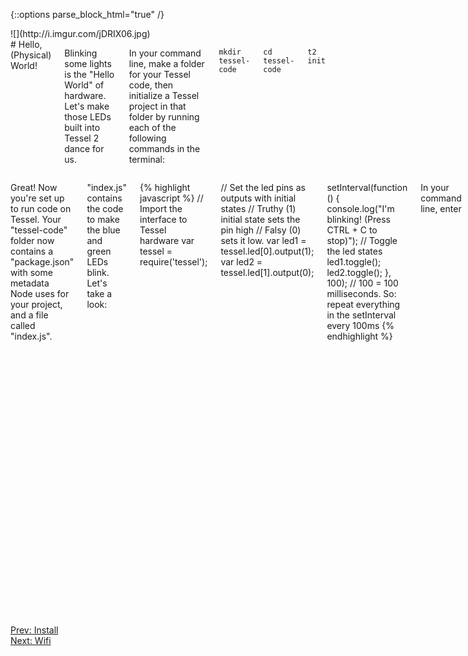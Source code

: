 {::options parse_block_html="true" /}

<div class="row">
<div class="large-4 columns right">
![](http://i.imgur.com/jDRIX06.jpg)
</div>

<div class="large-8 columns">
# Hello, (Physical) World!

Blinking some lights is the "Hello World" of hardware. Let's make those LEDs built into Tessel 2 dance for us.

In your command line, make a folder for your Tessel code, then initialize a Tessel project in that folder by running each of the following commands in the terminal:

`mkdir tessel-code`

`cd tessel-code`

`t2 init`

</div>
</div>

<div class="row">
<div class="large-12 columns">

Great! Now you're set up to run code on Tessel. Your "tessel-code" folder now contains a "package.json" with some metadata Node uses for your project, and a file called "index.js".

"index.js" contains the code to make the blue and green LEDs blink. Let's take a look:

{% highlight javascript %}
// Import the interface to Tessel hardware
var tessel = require('tessel');

// Set the led pins as outputs with initial states
// Truthy (1) initial state sets the pin high
// Falsy (0) sets it low.
var led1 = tessel.led[0].output(1);
var led2 = tessel.led[1].output(0);

setInterval(function () {
console.log("I'm blinking! (Press CTRL + C to stop)");
  // Toggle the led states
  led1.toggle();
  led2.toggle();
}, 100);
// 100 = 100 milliseconds. So: repeat everything in the setInterval every 100ms
{% endhighlight %}

In your command line, enter

`t2 run blinky.js`

to run your code in Tessel's RAM.

**Look at your Tessel!** The blue and green LEDs on your Tessel's LED panel should blink back and forth.

**Bonus:** mess with the code to make the LEDs blink in sync.

**Bonus 2:** what if you want to save blinky to your Tessel? There's a command for that! Try `t2 push blinky.js`, then unplug your Tessel and plug it back in again. Wait for it to boot up, then... lights will blink! Tired of the blinking lights? `t2 erase` will clear the saved code. Learn more `t2` commands by running `t2 -h` or looking at the [T2 CLI docs](https://tessel.io/docs/cli).

</div>
</div>

<div class="greyBar"></div>

<div class="row">
<div class="large-6 columns left">
  <a href="index.html" class="bottomButton button">Prev: Install</a>
</div>

<div class="large-6 columns right">
  <a href="wifi.html" class= "bottomButton right button">Next: Wifi</a>
</div>
</div>
